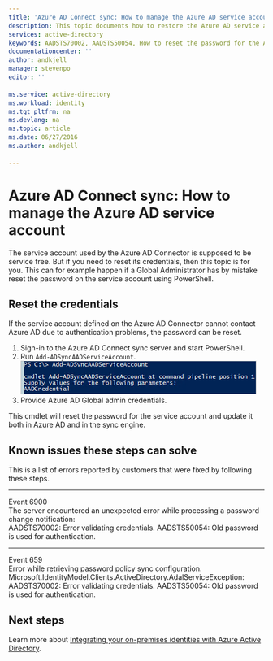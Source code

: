 ```yaml
---
title: 'Azure AD Connect sync: How to manage the Azure AD service account | Microsoft Azure'
description: This topic documents how to restore the Azure AD service account.
services: active-directory
keywords: AADSTS70002, AADSTS50054, How to reset the password for the Azure AD Connect sync Connector service account
documentationcenter: ''
author: andkjell
manager: stevenpo
editor: ''

ms.service: active-directory
ms.workload: identity
ms.tgt_pltfrm: na
ms.devlang: na
ms.topic: article
ms.date: 06/27/2016
ms.author: andkjell

---
```

# Azure AD Connect sync: How to manage the Azure AD service account
The service account used by the Azure AD Connector is supposed to be service free. But if you need to reset its credentials, then this topic is for you. This can for example happen if a Global Administrator has by mistake reset the password on the service account using PowerShell.

## Reset the credentials
If the service account defined on the Azure AD Connector cannot contact Azure AD due to authentication problems, the password can be reset.

1. Sign-in to the Azure AD Connect sync server and start PowerShell.
2. Run `Add-ADSyncAADServiceAccount`.  
   ![PowerShell cmdlet addadsyncaadserviceaccount](./media/active-directory-aadconnectsync-howto-azureadaccount/addadsyncaadserviceaccount.png)
3. Provide Azure AD Global admin credentials.

This cmdlet will reset the password for the service account and update it both in Azure AD and in the sync engine.

## Known issues these steps can solve
This is a list of errors reported by customers that were fixed by following these steps.

- - -
Event 6900  
The server encountered an unexpected error while processing a password change notification:  
AADSTS70002: Error validating credentials. AADSTS50054: Old password is used for authentication.

- - -
Event 659  
Error while retrieving password policy sync configuration. Microsoft.IdentityModel.Clients.ActiveDirectory.AdalServiceException:  
AADSTS70002: Error validating credentials. AADSTS50054: Old password is used for authentication.

## Next steps
Learn more about [Integrating your on-premises identities with Azure Active Directory](active-directory-aadconnect.md).


